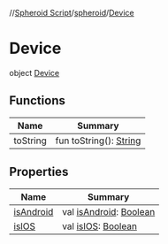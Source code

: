 //[Spheroid Script](../../index.md)/[spheroid](../index.md)/[Device](index.md)



# Device  
 object [Device](index.md)   


## Functions  
  
|  Name|  Summary| 
|---|---|
| toString| fun toString(): [String](../../spheroid/-string/index.md)  <br>


## Properties  
  
|  Name|  Summary| 
|---|---|
| [isAndroid](index.md#spheroid/Device/isAndroid/#/PointingToDeclaration/)|  val [isAndroid](index.md#spheroid/Device/isAndroid/#/PointingToDeclaration/): [Boolean](../-boolean/index.md)   <br>
| [isIOS](index.md#spheroid/Device/isIOS/#/PointingToDeclaration/)|  val [isIOS](index.md#spheroid/Device/isIOS/#/PointingToDeclaration/): [Boolean](../-boolean/index.md)   <br>

